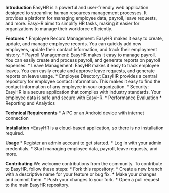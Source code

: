 **Introduction**
EasyHR is a powerful and user-friendly web application designed to streamline human resources management processes. It provides a platform for managing employee data, payroll, leave requests, and more. EasyHR aims to simplify HR tasks, making it easier for organizations to manage their workforce efficiently.

**Features**
    * Employee Record Management: EasyHR makes it easy to create, update, and manage employee records. You can quickly add new employees, update their contact     information, and track their employment history.
    * Payroll Management: EasyHR makes it easy to manage payroll. You can easily create and process payroll, and generate reports on payroll expenses.
    * Leave Management: EasyHR makes it easy to track employee leaves. You can easily create and approve leave requests, and generate reports on leave usage.
    * Employee Directory: EasyHR provides a central repository for employee contact information. This makes it easy to find the contact information of any employee in your organization.
    * Security: EasyHR is a secure application that complies with industry standards. Your employee data is safe and secure with EasyHR.
    * Performance Evaluation
    * Reporting and Analytics

**Technical Requirements**
    * A PC or an Android device with internet connection

**Installation**
    *EasyHR is a cloud-based application, so there is no installation required.

**Usage**
    * Register an admin account to get started.
    * Log in with your admin credentials.
    * Start managing employee data, payroll, leave requests, and more.

**Contributing**
    We welcome contributions from the community. To contribute to EasyHR, follow these steps:
    *    Fork this repository.
    *    Create a new branch with a descriptive name for your feature or bug fix.
    *    Make your changes and commit them.
    *    Push your changes to your fork.
    *    Open a pull request to the main EasyHR repository.

